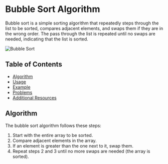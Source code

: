 # Bubble Sort Algorithm

Bubble sort is a simple sorting algorithm that repeatedly steps through the list to be sorted, compares adjacent elements, and swaps them if they are in the wrong order. The pass through the list is repeated until no swaps are needed, indicating that the list is sorted.

![Bubble Sort](bubble-sort.gif)

## Table of Contents
- [Algorithm](#algorithm)
- [Usage](#usage)
- [Example](#example)
- [Problems](#problems)
- [Additional Resources](#additional-resources)

## Algorithm

The bubble sort algorithm follows these steps:

1. Start with the entire array to be sorted.
2. Compare adjacent elements in the array.
3. If an element is greater than the one next to it, swap them.
4. Repeat steps 2 and 3 until no more swaps are needed (the array is sorted).